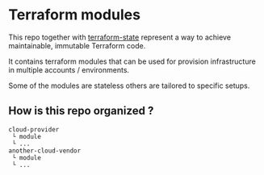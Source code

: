 # Terraform modules

This repo together with [terraform-state](https://github.com/dragos-sutu/terraform-state) represent a way to achieve maintainable, immutable Terraform code.

It contains terraform modules that can be used for provision infrastructure in multiple accounts / environments.

Some of the modules are stateless others are tailored to specific setups.

## How is this repo organized ?

```
cloud-provider
 └ module
 └ ...
another-cloud-vendor
 └ module
 └ ...
```
